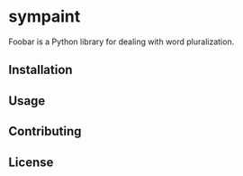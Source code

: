 # sympaint

Foobar is a Python library for dealing with word pluralization.

## Installation



## Usage


## Contributing


## License

